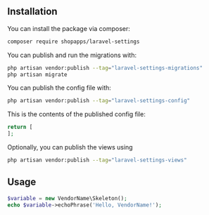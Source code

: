 ## Installation

You can install the package via composer:

```bash
composer require shopapps/laravel-settings
```

You can publish and run the migrations with:

```bash
php artisan vendor:publish --tag="laravel-settings-migrations"
php artisan migrate
```

You can publish the config file with:

```bash
php artisan vendor:publish --tag="laravel-settings-config"
```

This is the contents of the published config file:

```php
return [
];
```

Optionally, you can publish the views using

```bash
php artisan vendor:publish --tag="laravel-settings-views"
```

## Usage

```php
$variable = new VendorName\Skeleton();
echo $variable->echoPhrase('Hello, VendorName!');
```
